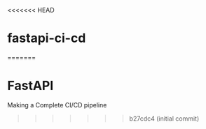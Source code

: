 <<<<<<< HEAD
# fastapi-ci-cd
=======
# FastAPI
Making a Complete CI/CD pipeline
>>>>>>> b27cdc4 (initial commit)
